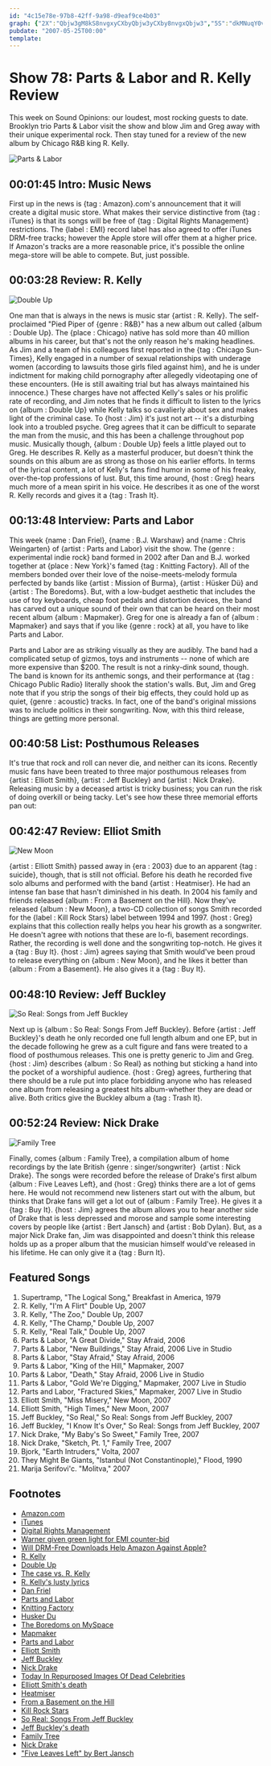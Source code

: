 ```yaml
---
id: "4c15e78e-97b8-42ff-9a98-d9eaf9ce4b03"
graph: {"2X":"Qbjw3gM8kS8nvgxyCXbyQbjw3yCXby8nvgxQbjw3","5S":"dkMNuqY0vXMOJ5zdkMNuX6cfddkMNuMOJ5zNGOynNGOynX6cfdBQsAMX6cfdBHm1GBQsAM","N0":"BFchDS2P1FBERiuBFchDS2P1FVOZV1BERiuVOZV1BERiuvkp9JBERiuBHMInBERiuBMlTxBERiuBn8YhBERiuBI0BoBERiuSN41F0eX1OBERiuBERiuP1GC5BERiuByNrwBERiuYFbd2P1GC5S2P1F","1WA":"","1ZB":"CHslUPEbnOCHslUacFR5CHslUX0RVpCHslUzD54eJMRXZacFR597qipBHm1G97qipX6cfd","28A":"Z0UYDbJUZIBQsAMX6cfdBHm1GBQsAM","2FC":"6oR0Pv8ZAOZLpB1v8ZAOv8ZAOwokXb97qipBHm1GX6cfdgMit6"}
pubdate: "2007-05-25T00:00"
template: 
---
```






# Show 78: Parts & Labor and R. Kelly Review

This week on Sound Opinions: our loudest, most rocking guests to date. Brooklyn trio Parts & Labor visit the show and blow Jim and Greg away with their unique experimental rock. Then stay tuned for a review of the new album by Chicago R&B king R. Kelly.

![Parts & Labor](https://static.soundopinions.org/images/2007/partslabor.jpg)



## 00:01:45 Intro: Music News

First up in the news is {tag : Amazon}.com's announcement that it will create a digital music store. What makes their service distinctive from {tag : iTunes} is that its songs will be free of {tag : Digital Rights Management} restrictions. The {label : EMI} record label has also agreed to offer iTunes DRM-free tracks; however the Apple store will offer them at a higher price. If Amazon's tracks are a more reasonable price, it's possible the online mega-store will be able to compete. But, just possible.



## 00:03:28 Review: R. Kelly

![Double Up](https://static.soundopinions.org/assets/78/5S0.jpg)

One man that is always in the news is music star {artist : R. Kelly}. The self-proclaimed "Pied Piper of {genre : R&B}" has a new album out called {album : Double Up}. The {place : Chicago} native has sold more than 40 million albums in his career, but that's not the only reason he's making headlines. As Jim and a team of his colleagues first reported in the {tag : Chicago Sun-Times}, Kelly engaged in a number of sexual relationships with underage women (according to lawsuits those girls filed against him), and he is under indictment for making child pornography after allegedly videotaping one of these encounters. (He is still awaiting trial but has always maintained his innocence.) These charges have not affected Kelly's sales or his prolific rate of recording, and Jim notes that he finds it difficult to listen to the lyrics on {album : Double Up} while Kelly talks so cavalierly about sex and makes light of the criminal case. To {host : Jim} it's just not art -- it's a disturbing look into a troubled psyche. Greg agrees that it can be difficult to separate the man from the music, and this has been a challenge throughout pop music. Musically though, {album : Double Up} feels a little played out to Greg. He describes R. Kelly as a masterful producer, but doesn't think the sounds on this album are as strong as those on his earlier efforts. In terms of the lyrical content, a lot of Kelly's fans find humor in some of his freaky, over-the-top professions of lust. But, this time around, {host : Greg} hears much more of a mean spirit in his voice. He describes it as one of the worst R. Kelly records and gives it a {tag : Trash It}.



## 00:13:48 Interview: Parts and Labor

This week {name : Dan Friel}, {name : B.J. Warshaw} and {name : Chris Weingarten} of {artist : Parts and Labor} visit the show. The {genre : experimental indie rock} band formed in 2002 after Dan and B.J. worked together at {place : New York}'s famed {tag : Knitting Factory}. All of the members bonded over their love of the noise-meets-melody formula perfected by bands like {artist : Mission of Burma}, {artist : Hüsker Dü} and {artist : The Boredoms}. But, with a low-budget aesthetic that includes the use of toy keyboards, cheap foot pedals and distortion devices, the band has carved out a unique sound of their own that can be heard on their most recent album {album : Mapmaker}. Greg for one is already a fan of {album : Mapmaker} and says that if you like {genre : rock} at all, you have to like Parts and Labor.

Parts and Labor are as striking visually as they are audibly. The band had a complicated setup of gizmos, toys and instruments -- none of which are more expensive than $200. The result is not a rinky-dink sound, though. The band is known for its anthemic songs, and their performance at {tag : Chicago Public Radio} literally shook the station's walls. But, Jim and Greg note that if you strip the songs of their big effects, they could hold up as quiet, {genre : acoustic} tracks. In fact, one of the band's original missions was to include politics in their songwriting. Now, with this third release, things are getting more personal.



## 00:40:58 List: Posthumous Releases

It's true that rock and roll can never die, and neither can its icons. Recently music fans have been treated to three major posthumous releases from {artist : Elliott Smith}, {artist : Jeff Buckley} and {artist : Nick Drake}. Releasing music by a deceased artist is tricky business; you can run the risk of doing overkill or being tacky. Let's see how these three memorial efforts pan out:



## 00:42:47 Review: Elliot Smith

![New Moon](https://static.soundopinions.org/assets/78/1ZB0.jpg)

{artist : Elliott Smith} passed away in {era : 2003} due to an apparent {tag : suicide}, though, that is still not official. Before his death he recorded five solo albums and performed with the band {artist : Heatmiser}. He had an intense fan base that hasn't diminished in his death. In 2004 his family and friends released {album : From a Basement on the Hill}. Now they've released {album : New Moon}, a two-CD collection of songs Smith recorded for the {label : Kill Rock Stars} label between 1994 and 1997. {host : Greg} explains that this collection really helps you hear his growth as a songwriter. He doesn't agree with notions that these are lo-fi, basement recordings. Rather, the recording is well done and the songwriting top-notch. He gives it a {tag : Buy It}. {host : Jim} agrees saying that Smith would've been proud to release everything on {album : New Moon}, and he likes it better than {album : From a Basement}. He also gives it a {tag : Buy It}.



## 00:48:10 Review: Jeff Buckley

![So Real: Songs from Jeff Buckley](https://static.soundopinions.org/assets/78/28A0.jpg)

Next up is {album : So Real: Songs From Jeff Buckley}. Before {artist : Jeff Buckley}'s death he only recorded one full length album and one EP, but in the decade following he grew as a cult figure and fans were treated to a flood of posthumous releases. This one is pretty generic to Jim and Greg. {host : Jim} describes {album : So Real} as nothing but sticking a hand into the pocket of a worshipful audience. {host : Greg} agrees, furthering that there should be a rule put into place forbidding anyone who has released one album from releasing a greatest hits album-whether they are dead or alive. Both critics give the Buckley album a {tag : Trash It}.



## 00:52:24 Review: Nick Drake

![Family Tree](https://static.soundopinions.org/assets/78/2FC0.jpg)

Finally, comes {album : Family Tree}, a compilation album of home recordings by the late British {genre : singer/songwriter}  {artist : Nick Drake}. The songs were recorded before the release of Drake's first album {album : Five Leaves Left}, and {host : Greg} thinks there are a lot of gems here. He would not recommend new listeners start out with the album, but thinks that Drake fans will get a lot out of {album : Family Tree}. He gives it a {tag : Buy It}. {host : Jim} agrees the album allows you to hear another side of Drake that is less depressed and morose and sample some interesting covers by people like {artist : Bert Jansch} and {artist : Bob Dylan}. But, as a major Nick Drake fan, Jim was disappointed and doesn't think this release holds up as a proper album that the musician himself would've released in his lifetime. He can only give it a {tag : Burn It}.



## Featured Songs

1. Supertramp, "The Logical Song," Breakfast in America, 1979
2. R. Kelly, "I'm A Flirt" Double Up, 2007
3. R. Kelly, "The Zoo," Double Up, 2007
4. R. Kelly, "The Champ," Double Up, 2007
5. R. Kelly, "Real Talk," Double Up, 2007
6. Parts & Labor, "A Great Divide," Stay Afraid, 2006
7. Parts & Labor, "New Buildings," Stay Afraid, 2006 Live in Studio
8. Parts & Labor, "Stay Afraid," Stay Afraid, 2006
9. Parts & Labor, "King of the Hill," Mapmaker, 2007
10. Parts & Labor, "Death," Stay Afraid, 2006 Live in Studio
11. Parts & Labor, "Gold We're Digging," Mapmaker, 2007 Live in Studio
12. Parts and Labor, "Fractured Skies," Mapmaker, 2007 Live in Studio
13. Elliott Smith, "Miss Misery," New Moon, 2007
14. Elliott Smith, "High Times," New Moon, 2007
15. Jeff Buckley, "So Real," So Real: Songs from Jeff Buckley, 2007
16. Jeff Buckley, "I Know It's Over," So Real: Songs from Jeff Buckley, 2007
17. Nick Drake, "My Baby's So Sweet," Family Tree, 2007
18. Nick Drake, "Sketch, Pt. 1," Family Tree, 2007
19. Bjork, "Earth Intruders," Volta, 2007
20. They Might Be Giants, "Istanbul (Not Constantinople)," Flood, 1990
21. Marija Serifovi'c. "Molitva," 2007



## Footnotes

- [Amazon.com](http://www.amazon.com/)
- [iTunes](http://www.apple.com/itunes/)
- [Digital Rights Management](http://en.wikipedia.org/wiki/Digital_Rights_Management)
- [Warner given green light for EMI counter-bid](http://business.guardian.co.uk/story/0,,2085611,00.html)
- [Will DRM-Free Downloads Help Amazon Against Apple?](http://nymag.com/daily/entertainment/2007/05/will_amazons_drm_free.html)
- [R. Kelly](http://www.r-kelly.com/)
- [Double Up](http://www.amazon.com/Double-Up-R-Kelly/dp/B000P29B3U)
- [The case vs. R. Kelly](http://www.msnbc.msn.com/id/5810090/)
- [R. Kelly's lusty lyrics](http://www.lyricsondemand.com/r/rkellylyrics/sexinthekitchenlyrics.html)
- [Dan Friel](http://www.junkmedia.org/index.php?i=1319)
- [Parts and Labor](http://www.partsandlabor.net/)
- [Knitting Factory](http://www.knittingfactory.com/)
- [Husker Du](http://www.allmusic.com/cg/amg.dll?P=amg&sql=husker+du&x=0&y=0&opt1=1&sourceid=mozilla-search)
- [The Boredoms on MySpace](http://www.myspace.com/boredoms)
- [Mapmaker](http://www.jagjaguwar.com/onesheet.php?cat=JAG103)
- [Parts and Labor](http://www.allmusic.com/cg/amg.dll?p=amg&sql=11:kvfixq8aldje)
- [Elliott Smith](http://www.sweetadeline.net/)
- [Jeff Buckley](http://www.jeffbuckley.com/)
- [Nick Drake](http://www.nickdrake.com/)
- [Today In Repurposed Images Of Dead Celebrities](http://idolator.com/tunes/advertising/today-in-repurposed-images-of-dead-celebrities-kurt-cobain-doc-marten+wearing-angel-261663.php)
- [Elliott Smith's death](http://en.wikipedia.org/wiki/Elliott_smith#Death_and_reactions)
- [Heatmiser](http://www.allmusic.com/cg/amg.dll?p=amg&sql=11:hzfexq85ldke)
- [From a Basement on the Hill](http://www.metacritic.com/music/artists/smithelliott/fromabasementonthehill?q=from%20a%20basement)
- [Kill Rock Stars](http://www.killrockstars.com/)
- [So Real: Songs From Jeff Buckley](http://www.amazon.com/So-Real-Songs-Jeff-Buckley/dp/B000NOK9YK)
- [Jeff Buckley's death](http://en.wikipedia.org/wiki/Jeff_Buckley#Death)
- [Family Tree](http://www.amazon.co.uk/Family-Tree-Nick-Drake/dp/B000PFU7O4)
- [Nick Drake](http://www.allmusic.com/cg/amg.dll?P=amg&sql=nick+drake&x=0&y=0&opt1=1&sourceid=mozilla-search)
- ["Five Leaves Left" by Bert Jansch](http://en.wikipedia.org/wiki/Five_Leaves_Left)